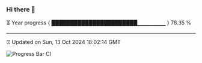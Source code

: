 ### Hi there 👋

⏳ Year progress { ███████████████████████▁▁▁▁▁▁▁ } 78.35 %

---

⏰ Updated on Sun, 13 Oct 2024 18:02:14 GMT

![Progress Bar CI](https://github.com/EinsPommes/EinsPommes/blob/main/.github/workflows/main.yml)
